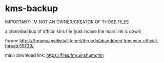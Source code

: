 # kms-backup
IMPORTANT: IM NOT AN OWNER/CREATOR OF THOSE FILES


a clone/backup of offical kms file (just incase the main link is down)

forum:  https://forums.mydigitallife.net/threads/abandoned-kmspico-official-thread.65739/

main download link: https://files.fm/u/nshumc4m
